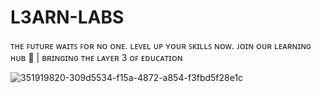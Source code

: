 # L3ARN-LABS
ᴛʜᴇ ꜰᴜᴛᴜʀᴇ ᴡᴀɪᴛꜱ ꜰᴏʀ ɴᴏ ᴏɴᴇ. ʟᴇᴠᴇʟ ᴜᴘ ʏᴏᴜʀ ꜱᴋɪʟʟꜱ ɴᴏᴡ. ᴊᴏɪɴ ᴏᴜʀ ʟᴇᴀʀɴɪɴɢ ʜᴜʙ 🍎 | ʙʀɪɴɢɪɴɢ ᴛʜᴇ ʟᴀʏᴇʀ 3 ᴏꜰ ᴇᴅᴜᴄᴀᴛɪᴏɴ

![351919820-309d5534-f15a-4872-a854-f3fbd5f28e1c](https://github.com/user-attachments/assets/8b673575-b861-42f7-8b9e-a6a145ec24b1)
